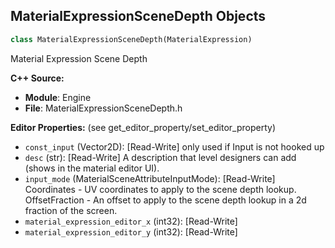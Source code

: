 ## MaterialExpressionSceneDepth Objects

```python
class MaterialExpressionSceneDepth(MaterialExpression)
```

Material Expression Scene Depth

**C++ Source:**

- **Module**: Engine
- **File**: MaterialExpressionSceneDepth.h

**Editor Properties:** (see get_editor_property/set_editor_property)

- ``const_input`` (Vector2D):  [Read-Write] only used if Input is not hooked up
- ``desc`` (str):  [Read-Write] A description that level designers can add (shows in the material editor UI).
- ``input_mode`` (MaterialSceneAttributeInputMode):  [Read-Write] Coordinates - UV coordinates to apply to the scene depth lookup.
  OffsetFraction - An offset to apply to the scene depth lookup in a 2d fraction of the screen.
- ``material_expression_editor_x`` (int32):  [Read-Write]
- ``material_expression_editor_y`` (int32):  [Read-Write]

<a id="unreal.MaterialExpressionSceneDepthWithoutWater"></a>
